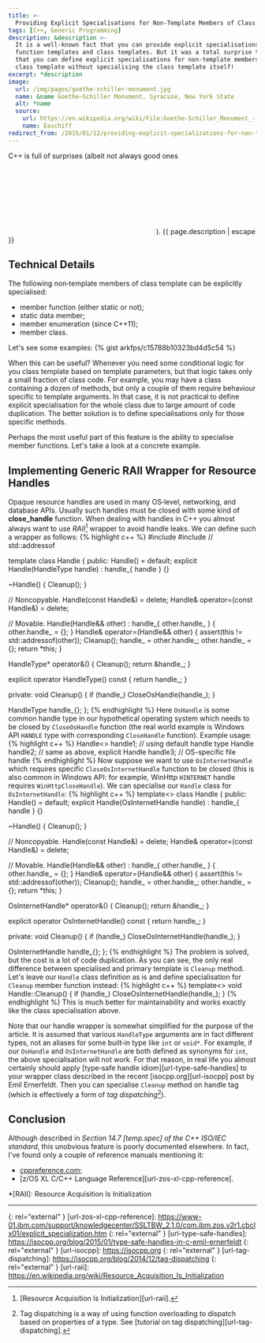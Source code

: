 ```yaml
---
title: >-
  Providing Explicit Specialisations for Non‐Template Members of Class Template
tags: [C++, Generic Programming]
description: &description >-
  It is a well-known fact that you can provide explicit specialisations for
  function templates and class templates. But it was a total surprise to me
  that you can define explicit specialisations for non‐template members of
  class template without specialising the class template itself!
excerpt: *description  
image:
  url: /img/pages/goethe-schiller-monument.jpg
  name: &name Goethe–Schiller Monument, Syracuse, New York State
  alt: *name
  source:
    url: https://en.wikipedia.org/wiki/File:Goethe-Schiller_Monument_-_Syracuse.jpg
    name: Easchiff
redirect_from: /2015/01/12/providing-explicit-specializations-for-non-template-members-of-class-template.html
---
```


C++ is full of surprises (albeit not always good ones <svg class="icon icon-smile-o" role="img"><title>Smiley Face</title><use xlink:href="{{ site.baseurl }}/svg/symbol-defs.svg#icon-smile-o"/></svg>).
{{ page.description | escape }}

## Technical Details

The following non‐template members of class template can be explicitly
specialised:

* member function (either static or not);
* static data member;
* member enumeration (since C++11);
* member class.

Let's see some examples:
{% gist arkfps/c15788b10323bd4d5c54 %}

When this can be useful? Whenever you need some conditional logic for you
class template based on template parameters, but that logic takes only a small
fraction of class code. For example, you may have a class containing a dozen of
methods, but only a couple of them require behaviour specific to template
arguments. In that case, it is not practical to define explicit specialisation
for the whole class due to large amount of code duplication. The better
solution is to define specialisations only for those specific methods.

Perhaps the most useful part of this feature is the ability to specialise
member functions. Let's take a look at a concrete example.

## Implementing Generic RAII Wrapper for Resource Handles

Opaque resource handles are used in many OS‐level, networking, and database
APIs. Usually such handles must be closed with some kind of **close_handle**
function. When dealing with handles in C++ you almost always want to use
_RAII_[^fn-raii] wrapper to avoid handle leaks. We can define such a wrapper as
follows:
{% highlight c++ %}
#include <cassert>
#include <memory>  // std::addressof

template<typename HandleType = OsHandle> class Handle {
public:
  Handle() = default;
  explicit Handle(HandleType handle) : handle_{ handle } {}

  ~Handle() { Cleanup(); }

  // Noncopyable.
  Handle(const Handle&) = delete;
  Handle& operator=(const Handle&) = delete;

  // Movable.
  Handle(Handle&& other) : handle_{ other.handle_ } { other.handle_ = {}; }
  Handle& operator=(Handle&& other) {
    assert(this != std::addressof(other));
    Cleanup();
    handle_ = other.handle_;
    other.handle_ = {};
    return *this;
  }

  HandleType* operator&() {
    Cleanup();
    return &handle_;
  }

  explicit operator HandleType() const { return handle_; }

private:
  void Cleanup() {
    if (handle_)
      CloseOsHandle(handle_);
  }

  HandleType handle_{};
};
{% endhighlight %}
Here `OsHandle` is some common handle type in our hypothetical operating system
which needs to be closed by `CloseOsHandle` function (the real world example is
Windows API `HANDLE` type with corresponding `CloseHandle` function). Example
usage:
{% highlight c++ %}
Handle<> handle1;  // using default handle type
Handle<OsHandle> handle2;  // same as above, explicit
Handle<OsFileHandle> handle3;  // OS-specific file handle
{% endhighlight %}
Now suppose we want to use `OsInternetHandle` which requires specific
`CloseOsInternetHandle` function to be closed (this is also common in Windows
API: for example, WinHttp `HINTERNET` handle requires `WinHttpCloseHandle`). We
can specialise our `Handle` class for `OsInternetHandle`:
{% highlight c++ %}
template<> class Handle<OsInternetHandle> {
public:
  Handle() = default;
  explicit Handle(OsInternetHandle handle) : handle_{ handle } {}

  ~Handle() { Cleanup(); }

  // Noncopyable.
  Handle(const Handle&) = delete;
  Handle& operator=(const Handle&) = delete;

  // Movable.
  Handle(Handle&& other) : handle_{ other.handle_ } { other.handle_ = {}; }
  Handle& operator=(Handle&& other) {
    assert(this != std::addressof(other));
    Cleanup();
    handle_ = other.handle_;
    other.handle_ = {};
    return *this;
  }

  OsInternetHandle* operator&() {
    Cleanup();
    return &handle_;
  }

  explicit operator OsInternetHandle() const { return handle_; }

private:
  void Cleanup() {
    if (handle_)
      CloseOsInternetHandle(handle_);
  }

  OsInternetHandle handle_{};
};
{% endhighlight %}
The problem is solved, but the cost is a lot of code duplication. As you
can see, the only real difference between specialised and primary template
is `Cleanup` method. Let's leave our `Handle` class definition as is and define
specialisation for `Cleanup` member function instead:
{% highlight c++ %}
template<> void Handle<OsInternetHandle>::Cleanup() {
  if (handle_)
    CloseOsInternetHandle(handle_);
}
{% endhighlight %}
This is much better for maintainability and works exactly like the class
specialisation above.

Note that our handle wrapper is somewhat simplified for the purpose of the
article. It is assumed that various `HandleType` arguments are in fact
different types, not an aliases for some built‐in type like `int` or `void*`.
For example, if our `OsHandle` and `OsInternetHandle` are both defined as
synonyms for `int`, the above specialisation will not work. For that reason, in
real life you almost certainly should apply
[type‐safe handle idiom][url-type-safe-handles] to your wrapper class described
in the recent [isocpp.org][url-isocpp] post by Emil Ernerfeldt. Then you can
specialise `Cleanup` method on handle tag (which is effectively a form of
_tag dispatching_[^fn-tag-dispatching]).

## Conclusion

Although described in <cite>Section 14.7 [temp.spec] of the C++ ISO/IEC
standard</cite>, this unobvious feature is poorly documented elsewhere. In
fact, I've found only a couple of reference manuals mentioning it:

* [cppreference.com][url-cppreference];
* [z/OS XL C/C++ Language Reference][url-zos-xl-cpp-reference].

*[RAII]: Resource Acquisition Is Initialization

---

[^fn-raii]: [Resource Acquisition Is Initialization][url-raii].

[^fn-tag-dispatching]:
    Tag dispatching is a way of using function overloading to dispatch based on
    properties of a type. See
    [tutorial on tag dispatching][url-tag-dispatching].

[url-cppreference]: http://en.cppreference.com/w/cpp/language/template_specialization
{: rel="external" }
[url-zos-xl-cpp-reference]: https://www-01.ibm.com/support/knowledgecenter/SSLTBW_2.1.0/com.ibm.zos.v2r1.cbclx01/explicit_specialization.htm
{: rel="external" }
[url-type-safe-handles]: https://isocpp.org/blog/2015/01/type-safe-handles-in-c-emil-ernerfeldt
{: rel="external" }
[url-isocpp]: https://isocpp.org
{: rel="external" }
[url-tag-dispatching]: https://isocpp.org/blog/2014/12/tag-dispatching
{: rel="external" }
[url-raii]: https://en.wikipedia.org/wiki/Resource_Acquisition_Is_Initialization
